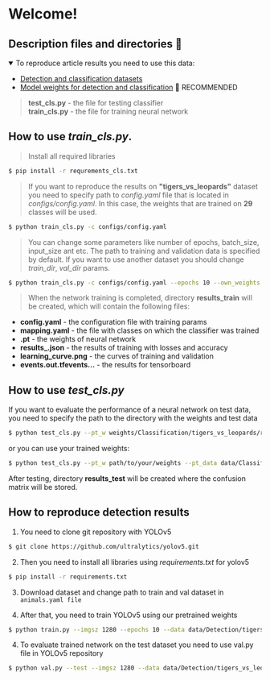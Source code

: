# Welcome!

## Description files and directories 📓

<details open>
<summary>To reproduce article results you need to use this data:</summary>

- [Detection and classification datasets](https://doi.org/10.6084/m9.figshare.21162829.v3) 
- [Model weights for detection and classification](https://doi.org/10.6084/m9.figshare.20982226.v2) 🚀 RECOMMENDED

</details>

> **test_cls.py** - the file for testing classifier \
> **train_cls.py** - the file for training neural network

## How to use *train_cls.py*.

> Install all required libraries
```bash
$ pip install -r requrements_cls.txt
```

>If you want to reproduce the results on **"tigers_vs_leopards"** dataset you need to specify path to *config.yaml* file 
that is located in *configs/config.yaml*. In this case, the weights that are trained on **29** classes will be used.

```bash
$ python train_cls.py -c configs/config.yaml
```

>You can change some parameters like number of epochs, batch_size, input_size ant etc. The path to training and
validation data is specified by default. If you want to use another dataset you should change *train_dir*, *val_dir*
params.
```bash
$ python train_cls.py -c configs/config.yaml --epochs 10 --own_weights paht/to/your/weights --batch_size 32 --input_size 256 --loss smooth --train_dir path/to/your/train/data --val_dir path/to/your/val/data
```

>When the network training is completed, directory **results_train** will be created, which will contain the following files:
- **config.yaml** - the configuration file with training params
- **mapping.yaml** - the file with classes on which the classifier was trained
- **.pt** - the weights of neural network
- **results_.json** - the results of training with losses and accuracy
- **learning_curve.png** - the curves of training and validation
- **events.out.tfevents...** - the results for tensorboard


## How to use *test_cls.py*

If you want to evaluate the performance of a neural network on test data, you need to specify the path to the
directory with the weights and test data
```bash
$ python test_cls.py --pt_w weights/Classification/tigers_vs_leopards/resnest101e --pt_data data/Classificationtigers_vs_leopards/test
```

or you can use your trained weights:

```bash
$ python test_cls.py --pt_w path/to/your/weights --pt_data data/Classification/tigers_vs_leopards/test
```
After testing, directory **results_test** will be created where the confusion matrix will be stored.


## How to reproduce detection results

1. You need to clone git repository with YOLOv5

```bash
$ git clone https://github.com/ultralytics/yolov5.git
```

2. Then you need to install all libraries using *requirements.txt* for yolov5

```bash
$ pip install -r requirements.txt
```

3. Download dataset and change path to train and val dataset in ```animals.yaml file```

3. After that, you need to train YOLOv5 using our pretrained weights

```bash
$ python train.py --imgsz 1280 --epochs 10 --data data/Detection/tigers_vs_leopards/animals.yaml --weights weights/Detection/YOLOv5_L6/weights/best.pt --single-cls --batch 2
```

4. To evaluate trained network on the test dataset you need to use val.py file in YOLOv5 repository

```bash
$ python val.py --test --imgsz 1280 --data data/Detection/tigers_vs_leopards/animals.yaml --weights weights/Detection/YOLOv5_L6/weights/best.pt --single-cls --batch 24 --single-cls
```
